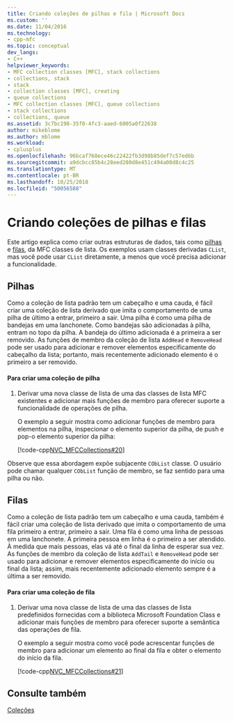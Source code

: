 ```yaml
---
title: Criando coleções de pilhas e fila | Microsoft Docs
ms.custom: ''
ms.date: 11/04/2016
ms.technology:
- cpp-mfc
ms.topic: conceptual
dev_langs:
- C++
helpviewer_keywords:
- MFC collection classes [MFC], stack collections
- collections, stack
- stack
- collection classes [MFC], creating
- queue collections
- MFC collection classes [MFC], queue collections
- stack collections
- collections, queue
ms.assetid: 3c7bc198-35f0-4fc3-aaed-6005a0f22638
author: mikeblome
ms.author: mblome
ms.workload:
- cplusplus
ms.openlocfilehash: 96bcaf768ece46c22422fb3d98b85def7c57ed6b
ms.sourcegitcommit: a9dcbcc85b4c28eed280d8e451c494a00d8c4c25
ms.translationtype: MT
ms.contentlocale: pt-BR
ms.lasthandoff: 10/25/2018
ms.locfileid: "50056588"
---
```

# <a name="creating-stack-and-queue-collections"></a>Criando coleções de pilhas e filas

Este artigo explica como criar outras estruturas de dados, tais como [pilhas](#_core_stacks) e [filas](#_core_queues), da MFC classes de lista. Os exemplos usam classes derivadas `CList`, mas você pode usar `CList` diretamente, a menos que você precisa adicionar a funcionalidade.

##  <a name="_core_stacks"></a> Pilhas

Como a coleção de lista padrão tem um cabeçalho e uma cauda, é fácil criar uma coleção de lista derivado que imita o comportamento de uma pilha de último a entrar, primeiro a sair. Uma pilha é como uma pilha de bandejas em uma lanchonete. Como bandejas são adicionadas à pilha, entram no topo da pilha. A bandeja do último adicionada é a primeira a ser removido. As funções de membro da coleção de lista `AddHead` e `RemoveHead` pode ser usado para adicionar e remover elementos especificamente do cabeçalho da lista; portanto, mais recentemente adicionado elemento é o primeiro a ser removido.

#### <a name="to-create-a-stack-collection"></a>Para criar uma coleção de pilha

1. Derivar uma nova classe de lista de uma das classes de lista MFC existentes e adicionar mais funções de membro para oferecer suporte a funcionalidade de operações de pilha.

   O exemplo a seguir mostra como adicionar funções de membro para elementos na pilha, inspecionar o elemento superior da pilha, de push e pop-o elemento superior da pilha:

   [!code-cpp[NVC_MFCCollections#20](../mfc/codesnippet/cpp/creating-stack-and-queue-collections_1.h)]

Observe que essa abordagem expõe subjacente `CObList` classe. O usuário pode chamar qualquer `CObList` função de membro, se faz sentido para uma pilha ou não.

##  <a name="_core_queues"></a> Filas

Como a coleção de lista padrão tem um cabeçalho e uma cauda, também é fácil criar uma coleção de lista derivado que imita o comportamento de uma fila primeiro a entrar, primeiro a sair. Uma fila é como uma linha de pessoas em uma lanchonete. A primeira pessoa em linha é o primeiro a ser atendido. À medida que mais pessoas, elas vá até o final da linha de esperar sua vez. As funções de membro da coleção de lista `AddTail` e `RemoveHead` pode ser usado para adicionar e remover elementos especificamente do início ou final da lista; assim, mais recentemente adicionado elemento sempre é a última a ser removido.

#### <a name="to-create-a-queue-collection"></a>Para criar uma coleção de fila

1. Derivar uma nova classe de lista de uma das classes de lista predefinidos fornecidas com a biblioteca Microsoft Foundation Class e adicionar mais funções de membro para oferecer suporte a semântica das operações de fila.

   O exemplo a seguir mostra como você pode acrescentar funções de membro para adicionar um elemento ao final da fila e obter o elemento do início da fila.

   [!code-cpp[NVC_MFCCollections#21](../mfc/codesnippet/cpp/creating-stack-and-queue-collections_2.h)]

## <a name="see-also"></a>Consulte também

[Coleções](../mfc/collections.md)

